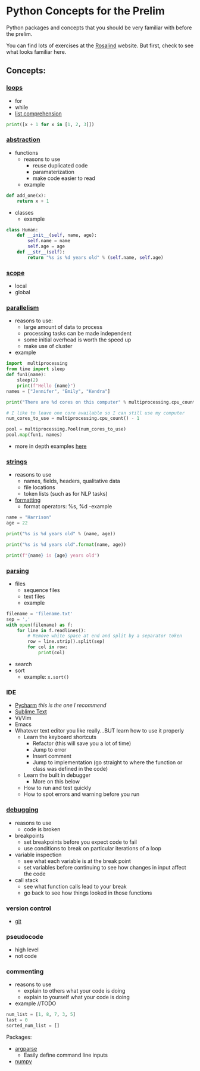 # Python Concepts for the Prelim
Python packages and concepts that you should be very familiar with before the prelim.

You can find lots of exercises at the [Rosalind](http://rosalind.info/problems/locations/) website.
But first, check to see what looks familiar here.


## Concepts:
### [loops](loops_examples.py)
- for
- while
- [list comprehension](https://www.pythonforbeginners.com/basics/list-comprehensions-in-python)
```python
print([x + 1 for x in [1, 2, 3]])
```
### [abstraction](abstraction_examples.py)
- functions
	- reasons to use
		- reuse duplicated code
		- paramaterization
		- make code easier to read
	- example
```python
def add_one(x):
	return x + 1
```
- classes
    - example
```python
class Human:
	def __init__(self, name, age):
		self.name = name
		self.age = age
	def __str__(self):
		return "%s is %d years old" % (self.name, self.age)
```
### [scope](scope_examples.py)
- local
- global
### [parallelism](parallelism_examples.py)
- reasons to use:
    - large amount of data to process
    - processing tasks can be made independent
    - some initial overhead is worth the speed up
    - make use of cluster
- example
```python
import  multiprocessing
from time import sleep
def fun1(name):
    sleep(2)
    print(f"Hello {name}")
names = ["Jennifer", "Emily", "Kendra"]

print("There are %d cores on this computer" % multiprocessing.cpu_count())

# I like to leave one core available so I can still use my computer
num_cores_to_use = multiprocessing.cpu_count() - 1

pool = multiprocessing.Pool(num_cores_to_use)
pool.map(fun1, names)
```
- more in depth examples [here](https://sebastianraschka.com/Articles/2014_multiprocessing.html)
### [strings](strings_examples.py)
- reasons to use
    - names, fields, headers, qualitative data
    - file locations
    - token lists (such as for NLP tasks)
- [formatting](https://realpython.com/python-string-formatting/)
    - format operators: %s, %d
    -example
```python
name = "Harrison"
age = 22

print("%s is %d years old" % (name, age))

print("%s is %d years old".format(name, age))

print(f"{name} is {age} years old")
```
### [parsing](parsing_examples.py)
- files
    - sequence files
    - text files
    - example
```python
filename = 'filename.txt'
sep = ','
with open(filename) as f:
	for line in f.readlines():
		# Remove white space at end and split by a separator token
		row = line.strip().split(sep)
		for col in row:
			print(col)
```

- search <!-- TODO: -->
- sort  <!-- TODO: -->
	- example: `x.sort()`
### IDE
- [Pycharm](https://www.jetbrains.com/pycharm/) *this is the one I recommend*
- [Sublime Text](https://www.sublimetext.com/)
- Vi/Vim
- Emacs
- Whatever text editor you like really...BUT learn how to use it properly
    - Learn the keyboard shortcuts
        - Refactor (this will save you a lot of time)
        - Jump to error
        - Insert comment
        - Jump to implementation (go straight to where the function or class was defined in the code)
    - Learn the built in debugger
        - More on this below
    - How to run and test quickly
    - How to spot errors and warning before you run
    
### [debugging](https://www.jetbrains.com/help/pycharm/part-1-debugging-python-code.html)
- reasons to use
    - code is broken
- breakpoints
    - set breakpoints before you expect code to fail
    - use conditions to break on particular iterations of a loop
- variable inspection
    - see what each variable is at the break point
    - set variables before continuing to see how changes in input affect the code
- call stack
    - see what function calls lead to your break
    - go back to see how things looked in those functions

### version control
- [git](https://www.github.com)

### pseudocode
- high level
- not code

### commenting
- reasons to use
    - explain to others what your code is doing
    - explain to yourself what your code is doing
- example //TODO
```python
num_list = [1, 8, 7, 3, 5]
last = 0
sorted_num_list = []

```

Packages:
- [argparse](https://docs.python.org/3.3/library/argparse.html)
	- Easily define command line inputs
- [numpy](numpy_examples.py)
